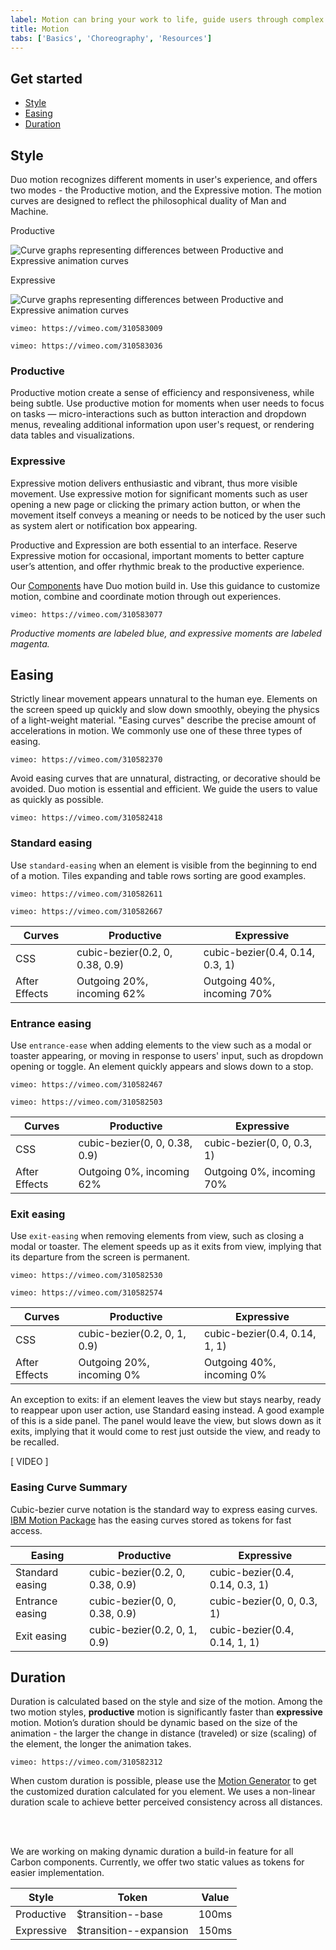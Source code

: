 ```yaml
---
label: Motion can bring your work to life, guide users through complex experiences, and help move forward—from here to there, now to next, start to finish—and make progress.
title: Motion
tabs: ['Basics', 'Choreography', 'Resources']
---
```

## Get started

<grid-wrapper col_lg="8" flex="true" bleed="true">
  <clickable-tile title="Motion Generator" href="https://ibm.github.io/motion/" type="resource"></clickable-tile>
  <clickable-tile title="IBM Motion Package" href="https://github.com/IBM/carbon-elements/tree/master/packages/motion" type="resource"></clickable-tile>
</grid-wrapper>

<anchor-links>
<ul>
    <li><a href="#style">Style</a></li>
    <li><a href="#easing">Easing</a></li>
    <li><a href="#duration">Duration</a></li>
</ul>
</anchor-links>

## Style

Duo motion recognizes different moments in user's experience, and offers two modes - the Productive motion, and the Expressive motion. The motion curves are designed to reflect the philosophical duality of Man and Machine.

<website-tabs>
<tab label="Curves"><div>

<grid-wrapper col_lg="8" flex="true">
<div>
<p>Productive</p>
<img src="images/Motion_overview_Curves_productive.svg" alt="Curve graphs representing differences between Productive and Expressive animation curves" />
</div>
<div>
<p>Expressive</p>
<img src="images/Motion_overview_Curves_expressive.svg" alt="Curve graphs representing differences between Productive and Expressive animation curves" />
</div>
</grid-wrapper>

</div></tab>
<tab label="Abstract">
<div>

`vimeo: https://vimeo.com/310583009`

</div></tab>
<tab label="In-situ"><div>

`vimeo: https://vimeo.com/310583036`

</div></tab>
</website-tabs>


### Productive

Productive motion create a sense of efficiency and responsiveness, while being subtle. Use productive motion for moments when user needs to focus on tasks — micro-interactions such as button interaction and dropdown menus, revealing additional information upon user's request, or rendering data tables and visualizations.

### Expressive

Expressive motion delivers enthusiastic and vibrant, thus more visible movement. Use expressive motion for significant moments such as user opening a new page or clicking the primary action button, or when the movement itself conveys a meaning or needs to be noticed by the user such as system alert or notification box appearing.

Productive and Expression are both essential to an interface. Reserve Expressive motion for occasional, important moments to better capture user’s attention, and offer rhythmic break to the productive experience.

Our [Components](http://localhost:8000/components/overview) have Duo motion build in. Use this guidance to customize motion, combine and coordinate motion through out experiences.

`vimeo: https://vimeo.com/310583077`

_Productive moments are labeled blue, and expressive moments are labeled magenta._

## Easing

Strictly linear movement appears unnatural to the human eye. Elements on the screen speed up quickly and slow down smoothly, obeying the physics of a light-weight material. "Easing curves" describe the precise amount of accelerations in motion. We commonly use one of these three types of easing.

`vimeo: https://vimeo.com/310582370`

Avoid easing curves that are unnatural, distracting, or decorative should be avoided. Duo motion is essential and efficient. We guide the users to value as quickly as possible.

`vimeo: https://vimeo.com/310582418`

### Standard easing

Use `standard-easing` when an element is visible from the beginning to  end of a motion. Tiles expanding and table rows sorting are good examples.

<website-tabs>
<tab label="Curves">
<div>

`vimeo: https://vimeo.com/310582611`

</div>
</tab>
<tab label="Examples">
<div>

`vimeo: https://vimeo.com/310582667`

</div>
</tab>
</website-tabs>

| Curves        | Productive                      | Expressive                      |
|---------------|---------------------------------|---------------------------------|
| CSS           | cubic-bezier(0.2, 0, 0.38, 0.9) | cubic-bezier(0.4, 0.14, 0.3, 1) |
| After Effects | Outgoing 20%, incoming 62%      | Outgoing 40%, incoming 70%      |

### Entrance easing

Use `entrance-ease` when adding elements to the view such as a modal or toaster appearing, or moving in response to users' input, such as dropdown opening or toggle. An element quickly appears and slows down to a stop.

<website-tabs>
<tab label="Curves">
<div>

`vimeo: https://vimeo.com/310582467`

</div>
</tab>
<tab label="Examples">
<div>

`vimeo: https://vimeo.com/310582503`

</div>
</tab>
</website-tabs>

| Curves        | Productive                      | Expressive                      |
|---------------|---------------------------------|---------------------------------|
| CSS           | cubic-bezier(0, 0, 0.38, 0.9)   | cubic-bezier(0, 0, 0.3, 1)      |
| After Effects | Outgoing 0%, incoming 62%       | Outgoing 0%, incoming 70%       |

### Exit easing

Use `exit-easing` when removing elements from view, such as closing a modal or toaster. The element speeds up as it exits from view, implying that its departure from the screen is permanent.

<website-tabs>
<tab label="Curves">
<div>

`vimeo: https://vimeo.com/310582530`

</div>
</tab>
<tab label="Examples">
<div>

`vimeo: https://vimeo.com/310582574`

</div>
</tab>
</website-tabs>

| Curves        | Productive                      | Expressive                      |
|---------------|---------------------------------|---------------------------------|
| CSS           | cubic-bezier(0.2, 0, 1, 0.9)    | cubic-bezier(0.4, 0.14, 1, 1)   |
| After Effects | Outgoing 20%, incoming 0%       | Outgoing 40%, incoming 0%       |

An exception to exits: if an element leaves the view but stays nearby, ready to reappear upon user action, use Standard easing instead. A good example of this is a side panel. The panel would leave the view, but slows down as it exits, implying that it would come to rest just outside the view, and ready to be recalled.

[ VIDEO ]

### Easing Curve Summary

Cubic-bezier curve notation is the standard way to express easing curves. [IBM Motion Package](https://github.com/IBM/carbon-elements/tree/master/packages/motion) has the easing curves stored as tokens for fast access.

| Easing          | Productive                      | Expressive                      |
|-----------------|---------------------------------|---------------------------------|
| Standard easing | cubic-bezier(0.2, 0, 0.38, 0.9) | cubic-bezier(0.4, 0.14, 0.3, 1) |
| Entrance easing | cubic-bezier(0, 0, 0.38, 0.9)   | cubic-bezier(0, 0, 0.3, 1)      |
| Exit easing     | cubic-bezier(0.2, 0, 1, 0.9)    | cubic-bezier(0.4, 0.14, 1, 1)   |

## Duration

Duration is calculated based on the style and size of the motion. Among the two motion styles, **productive** motion is significantly faster than **expressive** motion. Motion’s duration should be dynamic based on the size of the animation - the larger the change in distance (traveled) or size (scaling) of the element, the longer the animation takes.

`vimeo: https://vimeo.com/310582312`

When custom duration is possible, please use the [Motion Generator](https://ibm.github.io/motion/) to get the customized duration calculated for you element. We uses a non-linear duration scale to achieve better perceived consistency across all distances.

<grid-wrapper col_lg="8" flex="true" bleed="true">
<clickable-tile
title="Motion Generator"
href="https://ibm.github.io/motion/"
type="resource"
>
</clickable-tile>
</grid-wrapper>

<br><br>

We are working on making dynamic duration a build-in feature for all Carbon components. Currently, we offer two static values as tokens for easier implementation.

| Style          | Token                      | Value                      |
|-----------------|---------------------------------|---------------------------------|
| Productive | $transition--base | 100ms |
| Expressive |   $transition--expansion | 150ms |
